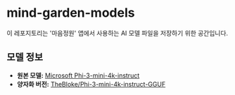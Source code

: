 # mind-garden-models

이 레포지토리는 '마음정원' 앱에서 사용하는 AI 모델 파일을 저장하기 위한 공간입니다.

## 모델 정보

- **원본 모델:** [Microsoft Phi-3-mini-4k-instruct](https://huggingface.co/microsoft/phi-3-mini-4k-instruct)
- **양자화 버전:** [TheBloke/Phi-3-mini-4k-instruct-GGUF](https://huggingface.co/bartowski/Phi-3.1-mini-4k-instruct-GGUF)
